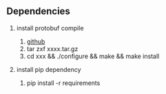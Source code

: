 ## Dependencies

1. install protobuf compile
	1. [github](https://github.com/google/protobuf/releases/tag/v3.5.1)
	2. tar zxf xxxx.tar.gz
	3. cd xxx && ./configure && make && make install

2. install pip dependency
	1. pip install -r requirements
